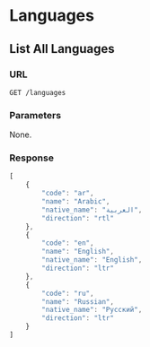 # Languages

## List All Languages

### URL

```text
GET /languages
```

### Parameters

None.

### Response

```javascript
[
    {
        "code": "ar",
        "name": "Arabic",
        "native_name": "العربية",
        "direction": "rtl"
    },
    {
        "code": "en",
        "name": "English",
        "native_name": "English",
        "direction": "ltr"
    },
    {
        "code": "ru",
        "name": "Russian",
        "native_name": "Русский",
        "direction": "ltr"
    }
]
```

